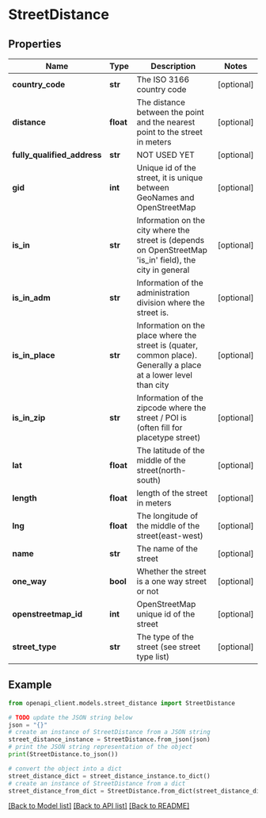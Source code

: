 # StreetDistance


## Properties

Name | Type | Description | Notes
------------ | ------------- | ------------- | -------------
**country_code** | **str** | The ISO 3166 country code | [optional] 
**distance** | **float** | The distance between the point and the nearest point to the street in meters | [optional] 
**fully_qualified_address** | **str** | NOT USED YET | [optional] 
**gid** | **int** | Unique id of the street, it is unique between GeoNames and OpenStreetMap | [optional] 
**is_in** | **str** | Information on the city where the street is (depends on OpenStreetMap &#39;is_in&#39; field), the city in general | [optional] 
**is_in_adm** | **str** | Information of the administration division where the street is. | [optional] 
**is_in_place** | **str** | Information on the place where the street is (quater, common place). Generally a place at a lower level than city | [optional] 
**is_in_zip** | **str** | Information of the zipcode where the street / POI is (often fill for placetype street) | [optional] 
**lat** | **float** | The latitude of the middle of the street(north-south) | [optional] 
**length** | **float** | length of the street in meters | [optional] 
**lng** | **float** | The longitude of the middle of the street(east-west) | [optional] 
**name** | **str** | The name of the street | [optional] 
**one_way** | **bool** | Whether the street is a one way street or not | [optional] 
**openstreetmap_id** | **int** | OpenStreetMap unique id of the street | [optional] 
**street_type** | **str** | The type of the street (see street type list) | [optional] 

## Example

```python
from openapi_client.models.street_distance import StreetDistance

# TODO update the JSON string below
json = "{}"
# create an instance of StreetDistance from a JSON string
street_distance_instance = StreetDistance.from_json(json)
# print the JSON string representation of the object
print(StreetDistance.to_json())

# convert the object into a dict
street_distance_dict = street_distance_instance.to_dict()
# create an instance of StreetDistance from a dict
street_distance_from_dict = StreetDistance.from_dict(street_distance_dict)
```
[[Back to Model list]](../README.md#documentation-for-models) [[Back to API list]](../README.md#documentation-for-api-endpoints) [[Back to README]](../README.md)


